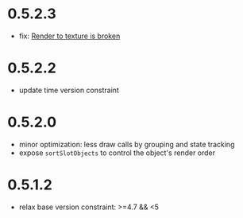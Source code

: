 # 0.5.2.3

- fix: [Render to texture is broken](https://github.com/lambdacube3d/lambdacube-gl/issues/5)


# 0.5.2.2

- update time version constraint


# 0.5.2.0

- minor optimization: less draw calls by grouping and state tracking
- expose `sortSlotObjects` to control the object's render order


# 0.5.1.2

- relax base version constraint: >=4.7 && <5
